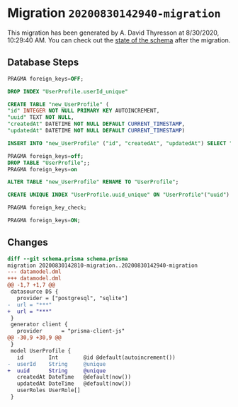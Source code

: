 # Migration `20200830142940-migration`

This migration has been generated by A. David Thyresson at 8/30/2020, 10:29:40 AM.
You can check out the [state of the schema](./schema.prisma) after the migration.

## Database Steps

```sql
PRAGMA foreign_keys=OFF;

DROP INDEX "UserProfile.userId_unique"

CREATE TABLE "new_UserProfile" (
"id" INTEGER NOT NULL PRIMARY KEY AUTOINCREMENT,
"uuid" TEXT NOT NULL,
"createdAt" DATETIME NOT NULL DEFAULT CURRENT_TIMESTAMP,
"updatedAt" DATETIME NOT NULL DEFAULT CURRENT_TIMESTAMP)

INSERT INTO "new_UserProfile" ("id", "createdAt", "updatedAt") SELECT "id", "createdAt", "updatedAt" FROM "UserProfile"

PRAGMA foreign_keys=off;
DROP TABLE "UserProfile";;
PRAGMA foreign_keys=on

ALTER TABLE "new_UserProfile" RENAME TO "UserProfile";

CREATE UNIQUE INDEX "UserProfile.uuid_unique" ON "UserProfile"("uuid")

PRAGMA foreign_key_check;

PRAGMA foreign_keys=ON;
```

## Changes

```diff
diff --git schema.prisma schema.prisma
migration 20200830142810-migration..20200830142940-migration
--- datamodel.dml
+++ datamodel.dml
@@ -1,7 +1,7 @@
 datasource DS {
   provider = ["postgresql", "sqlite"]
-  url = "***"
+  url = "***"
 }
 generator client {
   provider      = "prisma-client-js"
@@ -30,9 +30,9 @@
 }
 model UserProfile {
   id        Int        @id @default(autoincrement())
-  userId    String     @unique
+  uuid      String     @unique
   createdAt DateTime   @default(now())
   updatedAt DateTime   @default(now())
   userRoles UserRole[]
 }
```


